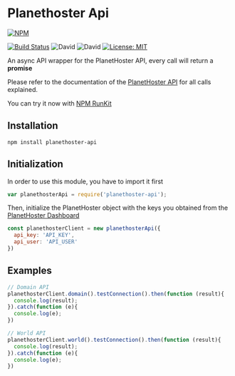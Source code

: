 # Planethoster Api

[![NPM](https://nodei.co/npm/planethoster-api.png)](https://nodei.co/npm/planethoster-api/)


[![Build Status](https://travis-ci.org/PlanetHoster/planethoster-node.svg?branch=master)](https://travis-ci.org/PlanetHoster/planethoster-node)
![David](https://img.shields.io/david/dev/PlanetHoster/planethoster-node.svg)
![David](https://img.shields.io/david/PlanetHoster/planethoster-node.svg)
[![License: MIT](https://img.shields.io/badge/License-MIT-yellow.svg)](https://opensource.org/licenses/MIT)

An async API wrapper for the PlanetHoster API, every call will return a __promise__

Please refer to the documentation of the [PlanetHoster API](https://apidoc.planethoster.com/) for all calls explained.

You can try it now with [NPM RunKit](https://my.planethoster.com/)

## Installation
    npm install planethoster-api

## Initialization
In order to use this module, you have to import it first

```javascript
var planethosterApi = require('planethoster-api');
```

Then, initialize the PlanetHoster object with the keys you obtained from the [PlanetHoster Dashboard](https://my.planethoster.com/)

```javascript
const planethosterClient = new planethosterApi({
  api_key: 'API_KEY',
  api_user: 'API_USER'
})
```

## Examples
```javascript
// Domain API
planethosterClient.domain().testConnection().then(function (result){
  console.log(result);
}).catch(function (e){
  console.log(e);
})

// World API
planethosterClient.world().testConnection().then(function (result){
  console.log(result);
}).catch(function (e){
  console.log(e);
})
```